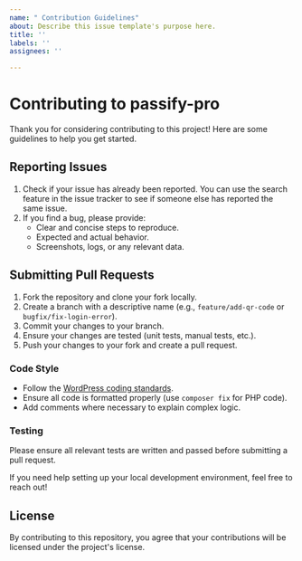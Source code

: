 ```yaml
---
name: " Contribution Guidelines"
about: Describe this issue template's purpose here.
title: ''
labels: ''
assignees: ''

---
```


# Contributing to passify-pro

Thank you for considering contributing to this project! Here are some guidelines to help you get started.

## Reporting Issues

1. Check if your issue has already been reported. You can use the search feature in the issue tracker to see if someone else has reported the same issue.
2. If you find a bug, please provide:
   - Clear and concise steps to reproduce.
   - Expected and actual behavior.
   - Screenshots, logs, or any relevant data.

## Submitting Pull Requests

1. Fork the repository and clone your fork locally.
2. Create a branch with a descriptive name (e.g., `feature/add-qr-code` or `bugfix/fix-login-error`).
3. Commit your changes to your branch.
4. Ensure your changes are tested (unit tests, manual tests, etc.).
5. Push your changes to your fork and create a pull request.

### Code Style

- Follow the [WordPress coding standards](https://developer.wordpress.org/coding-standards/).
- Ensure all code is formatted properly (use `composer fix` for PHP code).
- Add comments where necessary to explain complex logic.

### Testing

Please ensure all relevant tests are written and passed before submitting a pull request.

If you need help setting up your local development environment, feel free to reach out!

## License

By contributing to this repository, you agree that your contributions will be licensed under the project's license.
